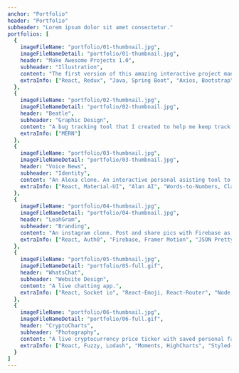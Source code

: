 ```yaml
---
anchor: "Portfolio"
header: "Portfolio"
subheader: "Lorem ipsum dolor sit amet consectetur."
portfolios: [
  {
    imageFileName: "portfolio/01-thumbnail.jpg",
    imageFileNameDetail: "portfolio/01-thumbnail.jpg",
    header: "Make Awesome Projects 1.0",
    subheader: "Illustration",
    content: "The first version of this amazing interactive project management tool that I created to help me organize my tasks for in progress projects. M.A.P 2.0 is 75% done and will be release soon with new features such as lists and cards that drag and drop and a completely redisgned UI.",
    extraInfo: ["React, Redux", "Java, Spring Boot", "Axios, Bootstrap"]
  },
  {
    imageFileName: "portfolio/02-thumbnail.jpg",
    imageFileNameDetail: "portfolio/02-thumbnail.jpg",
    header: "Beatle",
    subheader: "Graphic Design",
    content: "A bug tracking tool that I created to help me keep track of bugs in my projects. You can create a bug, issue tickets and keep track of them.",
    extraInfo: ["MERN"]
  },
  {
    imageFileName: "portfolio/03-thumbnail.jpg",
    imageFileNameDetail: "portfolio/03-thumbnail.jpg",
    header: "Voice News",
    subheader: "Identity",
    content: "An Alexa clone. An interactive personal asisting tool to read the news and have a small chat with you.",
    extraInfo: ["React, Material-UI", "Alan AI", "Words-to-Numbers, Classnames"]
  },
  {
    imageFileName: "portfolio/04-thumbnail.jpg",
    imageFileNameDetail: "portfolio/04-thumbnail.jpg",
    header: "LeahGram",
    subheader: "Branding",
    content: "An instagram clone. Post and share pics with Firebase as a backend.",
    extraInfo: ["React, Auth0", "Firebase, Framer Motion", "JSON Pretty"]
  },
  {
    imageFileName: "portfolio/05-thumbnail.jpg",
    imageFileNameDetail: "portfolio/05-full.gif",
    header: "WhatsChat",
    subheader: "Website Design",
    content: "A live chatting app.",
    extraInfo: ["React, Socket io", "React-Emoji, React-Router", "Node, and Express"]
  },
  {
    imageFileName: "portfolio/06-thumbnail.jpg",
    imageFileNameDetail: "portfolio/06-full.gif",
    header: "CryptoCharts",
    subheader: "Photography",
    content: "A live cryptocurrency price ticker with saved personal favorites and charts showing the price changes.",
    extraInfo: ["React, Fuzzy, Lodash", "Moments, HighCharts", "Styled-Components."]
  }
]
---
```



